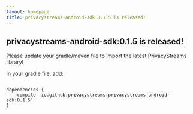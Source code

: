 ```yaml
---
layout: homepage
title: privacystreams-android-sdk:0.1.5 is released!
---
```


## privacystreams-android-sdk:0.1.5 is released!

Please update your gradle/maven file to import the latest PrivacyStreams library!

In your gradle file, add:

<pre>
<code class="language-json">
dependencies {
    compile 'io.github.privacystreams:privacystreams-android-sdk:0.1.5'
}
</code>
</pre>
